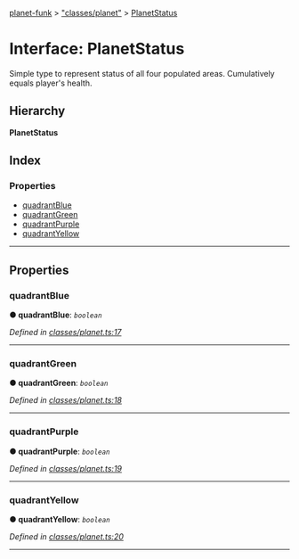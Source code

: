 [planet-funk](../README.md) > ["classes/planet"](../modules/_classes_planet_.md) > [PlanetStatus](../interfaces/_classes_planet_.planetstatus.md)

# Interface: PlanetStatus

Simple type to represent status of all four populated areas. Cumulatively equals player's health.

## Hierarchy

**PlanetStatus**

## Index

### Properties

* [quadrantBlue](_classes_planet_.planetstatus.md#quadrantblue)
* [quadrantGreen](_classes_planet_.planetstatus.md#quadrantgreen)
* [quadrantPurple](_classes_planet_.planetstatus.md#quadrantpurple)
* [quadrantYellow](_classes_planet_.planetstatus.md#quadrantyellow)

---

## Properties

<a id="quadrantblue"></a>

###  quadrantBlue

**● quadrantBlue**: *`boolean`*

*Defined in [classes/planet.ts:17](https://github.com/WilliamRADFunk/planet-funk/blob/e7be71d/src/classes/planet.ts#L17)*

___
<a id="quadrantgreen"></a>

###  quadrantGreen

**● quadrantGreen**: *`boolean`*

*Defined in [classes/planet.ts:18](https://github.com/WilliamRADFunk/planet-funk/blob/e7be71d/src/classes/planet.ts#L18)*

___
<a id="quadrantpurple"></a>

###  quadrantPurple

**● quadrantPurple**: *`boolean`*

*Defined in [classes/planet.ts:19](https://github.com/WilliamRADFunk/planet-funk/blob/e7be71d/src/classes/planet.ts#L19)*

___
<a id="quadrantyellow"></a>

###  quadrantYellow

**● quadrantYellow**: *`boolean`*

*Defined in [classes/planet.ts:20](https://github.com/WilliamRADFunk/planet-funk/blob/e7be71d/src/classes/planet.ts#L20)*

___

